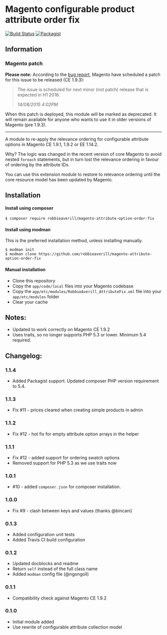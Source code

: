# Magento configurable product attribute order fix

[![Build Status](https://travis-ci.org/robbieaverill/magento-attribute-option-order-fix.svg?branch=master)](https://travis-ci.org/robbieaverill/magento-attribute-option-order-fix) [![Packagist](https://img.shields.io/packagist/v/robbieaverill/magento-attribute-option-order-fix.svg)](https://packagist.org/packages/robbieaverill/magento-attribute-option-order-fix)

## Information

### Magento patch

**Please note:** According to the [bug report](https://www.magentocommerce.com/bug-tracking/issue/index/id/413), Magento have scheduled a patch for this issue to be released (CE 1.9.3):

>The issue is scheduled for next minor (not patch) release that is expected in H1 2016.
>
> *14/08/2015 4:02PM*

When this patch is deployed, this module will be marked as deprecated. It will remain available for anyone who wants to use it in older versions of Magento (pre 1.9.3).

---

A module to re-apply the relevance ordering for configurable attribute options in Magento CE 1.9.1, 1.9.2 or EE 1.14.2.

Why? The logic was changed in the recent version of core Magento to avoid nested `foreach` statements, but in turn lost the relevance ordering in favour of ordering by the attribute IDs.

You can use this extension module to restore to relevance ordering until the core resource model has been updated by Magento.

## Installation

#### Install using composer

```
$ composer require robbieaverill/magento-attribute-option-order-fix
```

#### Install using modman

This is the preferred installation method, unless installing manually.

```
$ modman init
$ modman clone https://github.com/robbieaverill/magento-attribute-option-order-fix
```

#### Manual installation

* Clone this repository
* Copy the `app/code/local` files into your Magento codebase
* Copy the `app/etc/modules/RobbieAverill_AttributeFix.xml` file into your `app/etc/modules` folder
* Clear your cache

## Notes:

* Updated to work correctly on Magento CE 1.9.2
* Uses traits, so no longer supports PHP 5.3 or lower. Minimum 5.4 required.

## Changelog:

### 1.1.4

* Added Packagist support. Updated composer PHP version requirement to 5.4.

### 1.1.3

* Fix #11 - prices cleared when creating simple products in admin

### 1.1.2

* Fix #12 - hot fix for empty attribute option arrays in the helper

### 1.1.1

* Fix #12 - added support for ordering swatch options
* Removed support for PHP 5.3 as we use traits now

### 1.0.1

* #10 - added `composer.json` for composer installation.

### 1.0.0

* Fix #9 - clash between keys and values (thanks @bincani)

### 0.1.3

* Added configuration unit tests
* Added Travis CI build configuration

### 0.1.2

* Updated docblocks and readme
* Return `self` instead of the full class name
* Added `modman` config file (@ngongoll)

### 0.1.1

* Compatibility check against Magento CE 1.9.2

### 0.1.0

* Initial module added
* Use rewrite of configurable attribute collection model
